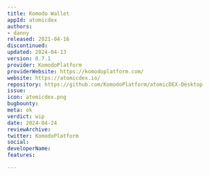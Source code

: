 ```yaml
---
title: Komodo Wallet
appId: atomicdex
authors:
- danny
released: 2021-04-16
discontinued: 
updated: 2024-04-13
version: 0.7.1
provider: KomodoPlatform
providerWebsite: https://komodoplatform.com/
website: https://atomicdex.io/
repository: https://github.com/KomodoPlatform/atomicDEX-Desktop
issue: 
icon: atomicdex.png
bugbounty: 
meta: ok
verdict: wip
date: 2024-04-24
reviewArchive:
twitter: KomodoPlatform
social:
developerName:
features:

---
```

